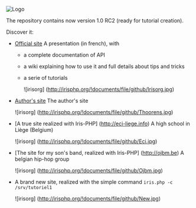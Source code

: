 ![Logo](http://irisphp.org/!documents/file/github/Title80.jpg)

The repository contains now version 1.0 RC2 (ready for tutorial creation).

Discover it:

* [Official site](http://irisphp.org) A presentation (in french), with 
  * a complete documentation of API
  * a wiki explaining how to use it and full details about tips and tricks
  * a serie of tutorials
  
    ![irisorg] (http://irisphp.org/!documents/file/github/Irisorg.jpg)
* [Author's site](http://thoorens.net) The author's site

    ![irisorg] (http://irisphp.org/!documents/file/github/Thoorens.jpg)
* [A true site realized with Iris-PHP] (http://eci-liege.info) A high school in Liège (Belgium)

    ![irisorg] (http://irisphp.org/!documents/file/github/Eci.jpg)
* [The site for my son's band, realized with Iris-PHP] (http://ojbm.be) A belgian hip-hop group    

    ![irisorg] (http://irisphp.org/!documents/file/github/Ojbm.jpg)

* A brand new site, realized with the simple command `iris.php -c /srv/tutoriel1`

    ![irisorg] (http://irisphp.org/!documents/file/github/New.jpg)
